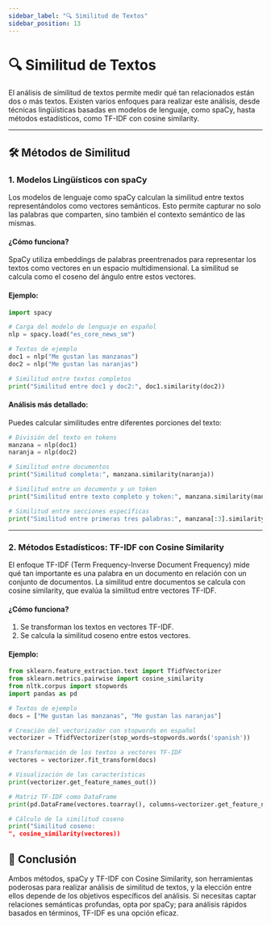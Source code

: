 ```yaml
---
sidebar_label: "🔍 Similitud de Textos"
sidebar_position: 13
---
```


# 🔍 Similitud de Textos

El análisis de similitud de textos permite medir qué tan relacionados están dos o más textos. Existen varios enfoques para realizar este análisis, desde técnicas lingüísticas basadas en modelos de lenguaje, como spaCy, hasta métodos estadísticos, como TF-IDF con cosine similarity.

---

## 🛠️ Métodos de Similitud

### 1. **Modelos Lingüísticos con spaCy**

Los modelos de lenguaje como spaCy calculan la similitud entre textos representándolos como vectores semánticos. Esto permite capturar no solo las palabras que comparten, sino también el contexto semántico de las mismas.

#### ¿Cómo funciona?

SpaCy utiliza embeddings de palabras preentrenados para representar los textos como vectores en un espacio multidimensional. La similitud se calcula como el coseno del ángulo entre estos vectores.

#### Ejemplo:

```python
import spacy

# Carga del modelo de lenguaje en español
nlp = spacy.load("es_core_news_sm")

# Textos de ejemplo
doc1 = nlp("Me gustan las manzanas")
doc2 = nlp("Me gustan las naranjas")

# Similitud entre textos completos
print("Similitud entre doc1 y doc2:", doc1.similarity(doc2))
```

#### Análisis más detallado:

Puedes calcular similitudes entre diferentes porciones del texto:

```python
# División del texto en tokens
manzana = nlp(doc1)
naranja = nlp(doc2)

# Similitud entre documentos
print("Similitud completa:", manzana.similarity(naranja))

# Similitud entre un documento y un token
print("Similitud entre texto completo y token:", manzana.similarity(manzana[0]))

# Similitud entre secciones específicas
print("Similitud entre primeras tres palabras:", manzana[:3].similarity(naranja[:3]))
```

---

### 2. **Métodos Estadísticos: TF-IDF con Cosine Similarity**

El enfoque TF-IDF (Term Frequency-Inverse Document Frequency) mide qué tan importante es una palabra en un documento en relación con un conjunto de documentos. La similitud entre documentos se calcula con cosine similarity, que evalúa la similitud entre vectores TF-IDF.

#### ¿Cómo funciona?

1. Se transforman los textos en vectores TF-IDF.
2. Se calcula la similitud coseno entre estos vectores.

#### Ejemplo:

```python
from sklearn.feature_extraction.text import TfidfVectorizer
from sklearn.metrics.pairwise import cosine_similarity
from nltk.corpus import stopwords
import pandas as pd

# Textos de ejemplo
docs = ["Me gustan las manzanas", "Me gustan las naranjas"]

# Creación del vectorizador con stopwords en español
vectorizer = TfidfVectorizer(stop_words=stopwords.words('spanish'))

# Transformación de los textos a vectores TF-IDF
vectores = vectorizer.fit_transform(docs)

# Visualización de las características
print(vectorizer.get_feature_names_out())

# Matriz TF-IDF como DataFrame
print(pd.DataFrame(vectores.toarray(), columns=vectorizer.get_feature_names_out()))

# Cálculo de la similitud coseno
print("Similitud coseno:
", cosine_similarity(vectores))
```

## 🚀 Conclusión

Ambos métodos, spaCy y TF-IDF con Cosine Similarity, son herramientas poderosas para realizar análisis de similitud de textos, y la elección entre ellos depende de los objetivos específicos del análisis. Si necesitas captar relaciones semánticas profundas, opta por spaCy; para análisis rápidos basados en términos, TF-IDF es una opción eficaz.
